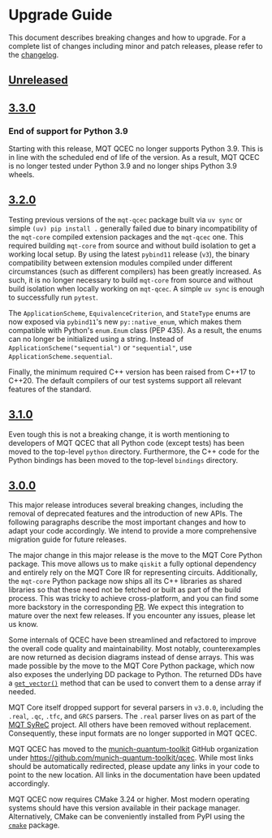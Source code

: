 # Upgrade Guide

This document describes breaking changes and how to upgrade. For a complete list of changes including minor and patch releases, please refer to the [changelog](CHANGELOG.md).

## [Unreleased]

## [3.3.0]

### End of support for Python 3.9

Starting with this release, MQT QCEC no longer supports Python 3.9.
This is in line with the scheduled end of life of the version.
As a result, MQT QCEC is no longer tested under Python 3.9 and no longer ships Python 3.9 wheels.

## [3.2.0]

Testing previous versions of the `mqt-qcec` package built via `uv sync` or simple `(uv) pip install .` generally failed due to binary incompatibility of the `mqt-core` compiled extension packages and the `mqt-qcec` one.
This required building `mqt-core` from source and without build isolation to get a working local setup.
By using the latest `pybind11` release (`v3`), the binary compatibility between extension modules compiled under different circumstances (such as different compilers) has been greatly increased.
As such, it is no longer necessary to build `mqt-core` from source and without build isolation when locally working on `mqt-qcec`.
A simple `uv sync` is enough to successfully run `pytest`.

The `ApplicationScheme`, `EquivalenceCriterion`, and `StateType` enums are now exposed via `pybind11`'s new `py::native_enum`, which makes them compatible with Python's `enum.Enum` class (PEP 435).
As a result, the enums can no longer be initialized using a string.
Instead of `ApplicationScheme("sequential")` or `"sequential"`, use `ApplicationScheme.sequential`.

Finally, the minimum required C++ version has been raised from C++17 to C++20.
The default compilers of our test systems support all relevant features of the standard.

## [3.1.0]

Even tough this is not a breaking change, it is worth mentioning to developers of MQT QCEC that all Python code (except tests) has been moved to the top-level `python` directory.
Furthermore, the C++ code for the Python bindings has been moved to the top-level `bindings` directory.

## [3.0.0]

This major release introduces several breaking changes, including the removal of deprecated features and the introduction of new APIs.
The following paragraphs describe the most important changes and how to adapt your code accordingly.
We intend to provide a more comprehensive migration guide for future releases.

The major change in this major release is the move to the MQT Core Python package.
This move allows us to make `qiskit` a fully optional dependency and entirely rely on the MQT Core IR for representing circuits.
Additionally, the `mqt-core` Python package now ships all its C++ libraries as shared libraries so that these need not be fetched or built as part of the build process.
This was tricky to achieve cross-platform, and you can find some more backstory in the corresponding [PR](https://github.com/munich-quantum-toolkit/qcec/pulls/432).
We expect this integration to mature over the next few releases.
If you encounter any issues, please let us know.

Some internals of QCEC have been streamlined and refactored to improve the overall code quality and maintainability.
Most notably, counterexamples are now returned as decision diagrams instead of dense arrays.
This was made possible by the move to the MQT Core Python package, which now also exposes the underlying DD package to Python.
The returned DDs have a [`get_vector()`](https://mqt.readthedocs.io/projects/core/en/v3.0.2/api/mqt/core/dd/#mqt.core.dd.VectorDD.get_vector) method that can be used to convert them to a dense array if needed.

MQT Core itself dropped support for several parsers in `v3.0.0`, including the `.real`, `.qc`, `.tfc`, and `GRCS` parsers.
The `.real` parser lives on as part of the [MQT SyReC] project. All others have been removed without replacement.
Consequently, these input formats are no longer supported in MQT QCEC.

MQT QCEC has moved to the [munich-quantum-toolkit](https://github.com/munich-quantum-toolkit) GitHub organization under https://github.com/munich-quantum-toolkit/qcec.
While most links should be automatically redirected, please update any links in your code to point to the new location.
All links in the documentation have been updated accordingly.

MQT QCEC now requires CMake 3.24 or higher.
Most modern operating systems should have this version available in their package manager.
Alternatively, CMake can be conveniently installed from PyPI using the [`cmake`](https://pypi.org/project/cmake/) package.

<!-- Version links -->

[unreleased]: https://github.com/munich-quantum-toolkit/qcec/compare/v3.3.0...HEAD
[3.3.0]: https://github.com/munich-quantum-toolkit/qcec/compare/v3.1.0...v3.3.0
[3.2.0]: https://github.com/munich-quantum-toolkit/qcec/compare/v3.1.0...v3.2.0
[3.1.0]: https://github.com/munich-quantum-toolkit/qcec/compare/v3.0.0...v3.1.0
[3.0.0]: https://github.com/munich-quantum-toolkit/qcec/compare/v2.8.2...v3.0.0

<!-- Other links -->

[MQT SyReC]: https://github.com/cda-tum/mqt-syrec
